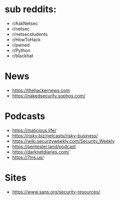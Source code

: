 
# sub reddits:

* r/AskNetsec
* r/netsec
* r/netsecstudents
* r/HowToHack
* r/pwned
* r/Python
* r/blackhat

# News

* https://thehackernews.com
* https://nakedsecurity.sophos.com/

# Podcasts 

* https://malicious.life/
* https://risky.biz/netcasts/risky-business/
* https://wiki.securityweekly.com/Security_Weekly
* https://pentester.land/podcast
* https://darknetdiaries.com/
* https://7ms.us/

# Sites

* https://www.sans.org/security-resources/